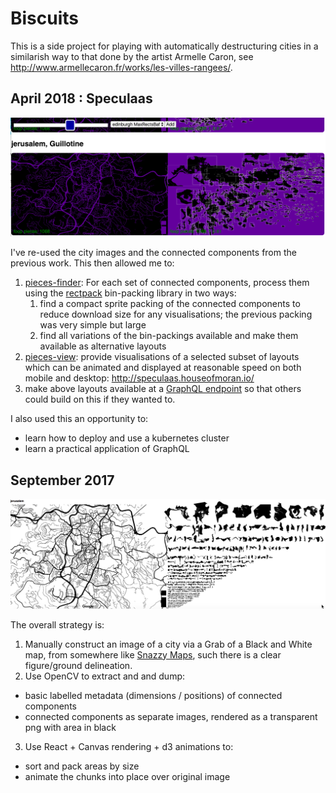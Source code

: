 # Biscuits

This is a side project for playing with automatically destructuring 
cities in a similarish way to that done by the artist Armelle Caron,
see http://www.armellecaron.fr/works/les-villes-rangees/.

## April 2018 : Speculaas

<img src="public/apr2018.jerusalem.png" />

I've re-used the city images and the connected components from the previous work. This then allowed me to:

1. [pieces-finder](speculaas/pieces-finder): For each set of connected components, process
them using the [rectpack](https://github.com/secnot/rectpack) bin-packing library in two ways:
    1. find a compact sprite packing of the connected components to reduce download size for any
    visualisations; the previous packing was very simple but large
    2. find all variations of the bin-packings available and make them available as alternative layouts
2. [pieces-view](speculaas/pieces-view): provide visualisations of a selected subset of layouts which can
be animated and displayed at reasonable speed on both mobile and desktop: http://speculaas.houseofmoran.io/
3. make above layouts available at a [GraphQL endpoint](http://speculaas.houseofmoran.io/graphql) so that
others could build on this if they wanted to.

I also used this an opportunity to:
* learn how to deploy and use a kubernetes cluster
* learn a practical application of GraphQL

## September 2017

<img src="public/sept2017.jerusalem.png" />

The overall strategy is:
1. Manually construct an image of a city via a Grab of a Black and White
map, from somewhere like [Snazzy Maps](https://snazzymaps.com/style/8007/black-and-white-without-labels),
such there is a clear figure/ground delineation.
2. Use OpenCV to extract and and dump:
  * basic labelled metadata (dimensions / positions) of connected components
  * connected components as separate images, rendered as a transparent png
  with area in black
3. Use React + Canvas rendering + d3 animations to:
  * sort and pack areas by size
  * animate the chunks into place over original image